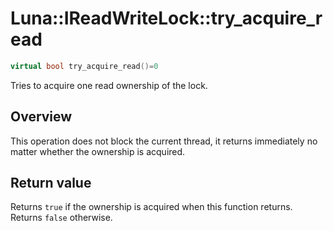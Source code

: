 # Luna::IReadWriteLock::try_acquire_read

```c++
virtual bool try_acquire_read()=0
```

Tries to acquire one read ownership of the lock. 

## Overview
This operation does not block the current thread, it returns immediately no matter whether the ownership is acquired. 

## Return value
Returns `true` if the ownership is acquired when this function returns. Returns `false` otherwise. 

